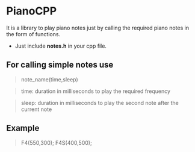 # PianoCPP

It is a library to play piano notes just by calling the required piano notes in the form of functions.
- Just include **notes.h** in your cpp file. 

## For calling simple notes use
> note_name(time,sleep)

>  time: duration in milliseconds to play the required frequency

>  sleep: duration in milliseconds to play the second note after the current note

## Example
> F4(550,300); F4S(400,500);

